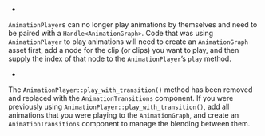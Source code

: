 
- 
`AnimationPlayer`s can no longer play animations by themselves and need to be paired with a `Handle<AnimationGraph>`. Code that was using `AnimationPlayer` to play animations will need to create an `AnimationGraph` asset first, add a node for the clip (or clips) you want to play, and then supply the index of that node to the `AnimationPlayer`’s `play` method.

- 
The `AnimationPlayer::play_with_transition()` method has been removed and replaced with the `AnimationTransitions` component. If you were previously using `AnimationPlayer::play_with_transition()`, add all animations that you were playing to the `AnimationGraph`, and create an `AnimationTransitions` component to manage the blending between them.

